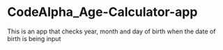 # CodeAlpha_Age-Calculator-app
This is an app that  checks year, month and day of birth when the date of birth is being input
